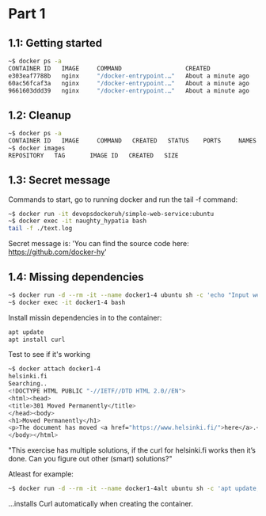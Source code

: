 # Part 1

## 1.1: Getting started

```bash
~$ docker ps -a
CONTAINER ID   IMAGE     COMMAND                  CREATED              STATUS                      PORTS     NAMES
e303eaf7788b   nginx     "/docker-entrypoint.…"   About a minute ago   Exited (0) 19 seconds ago             laughing_euler
60ac56fcaf3a   nginx     "/docker-entrypoint.…"   About a minute ago   Exited (0) 19 seconds ago             pedantic_zhukovsky
9661603ddd39   nginx     "/docker-entrypoint.…"   About a minute ago   Up About a minute           80/tcp    busy_goldstine
```

## 1.2: Cleanup

```bash
~$ docker ps -a
CONTAINER ID   IMAGE     COMMAND   CREATED   STATUS    PORTS     NAMES
~$ docker images
REPOSITORY   TAG       IMAGE ID   CREATED   SIZE
```

## 1.3: Secret message

Commands to start, go to running docker and run the tail -f command:

```bash
~$ docker run -it devopsdockeruh/simple-web-service:ubuntu
~$ docker exec -it naughty_hypatia bash
tail -f ./text.log
```

Secret message is: 'You can find the source code here: https://github.com/docker-hy'

## 1.4: Missing dependencies

```bash
~$ docker run -d --rm -it --name docker1-4 ubuntu sh -c 'echo "Input website:"; read website; echo "Searching.."; sleep 1; curl http://$website;'
~$ docker exec -it docker1-4 bash
```

Install missin dependencies in to the container:

```bash
apt update
apt install curl
```

Test to see if it's working

```bash
~$ docker attach docker1-4
helsinki.fi
Searching..
<!DOCTYPE HTML PUBLIC "-//IETF//DTD HTML 2.0//EN">
<html><head>
<title>301 Moved Permanently</title>
</head><body>
<h1>Moved Permanently</h1>
<p>The document has moved <a href="https://www.helsinki.fi/">here</a>.</p>
</body></html>
```

"This exercise has multiple solutions, if the curl for helsinki.fi works then it’s done. Can you figure out other (smart) solutions?"

Atleast for example: 

```bash
~$ docker run -d --rm -it --name docker1-4alt ubuntu sh -c 'apt update; apt install -y curl; echo "Input website:"; read website; echo "Searching.."; sleep 1; curl http://$website;'
```

...installs Curl automatically when creating the container.